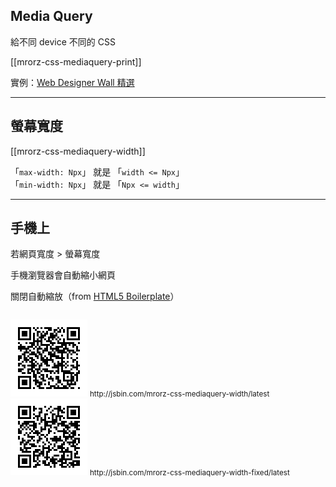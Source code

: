 Media Query
------------

給不同 device 不同的 CSS

[[mrorz-css-mediaquery-print]]

實例：[Web Designer Wall 精選](http://webdesignerwall.com/tutorials/css3-media-queries)

---

螢幕寬度
------

[[mrorz-css-mediaquery-width]]

「`max-width: Npx`」 就是 「`width <= Npx`」<br>
「`min-width: Npx`」 就是 「`Npx <= width`」

---

手機上
-----

若網頁寬度 > 螢幕寬度

手機瀏覽器會自動縮小網頁

<div class="fragment">

  關閉自動縮放（from [HTML5 Boilerplate](https://github.com/h5bp/html5-boilerplate/blob/master/index.html)）

  <pre><code><meta name="viewport" content="width=device-width, initial-scale=1"></code></pre>

</div>

<div class="fragment row">
  <div class="span2">
    <img src="images/css/mediaquery-width.png">
    <small>http://jsbin.com/mrorz-css-mediaquery-width/latest</small>
  </div>
  <div class="span2 offset2">
    <img src="images/css/mediaquery-width-fixed.png">
    <small>http://jsbin.com/mrorz-css-mediaquery-width-fixed/latest</small>
  </div>
</div>


<!--max-width: xxx == width < xxx
min-width: xxx == width > xxx-->